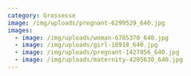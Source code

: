 ```yaml
---
category: Grossesse
image: /img/uploads/pregnant-6299529_640.jpg
images:
  - image: /img/uploads/woman-6785370_640.jpg
  - image: /img/uploads/girl-18918_640.jpg
  - image: /img/uploads/pregnant-1427856_640.jpg
  - image: /img/uploads/maternity-4205630_640.jpg
---
```

